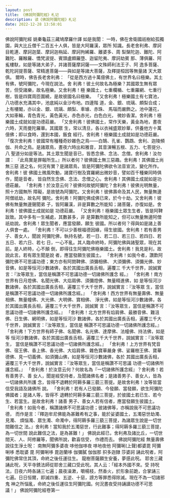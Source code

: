 ```yaml
---
layout: post
title: 《佛說阿彌陀經》札记
description: 读《佛說阿彌陀經》札记
date: 2022-12-28 13:58:01
---
```


佛說阿彌陀經
姚秦龜茲三藏鳩摩羅什譯
如是我聞：
一時，佛在舍衛國祇樹給孤獨園，與大比丘僧千二百五十人俱，皆是大阿羅漢，眾所
知識。長老舍利弗、摩訶目乾連、摩訶迦葉、摩訶迦栴延、摩訶拘絺羅、離婆多、周
梨槃陀迦、難陀、阿難陀、羅睺羅、憍梵波提、賓頭盧頗羅墮、迦留陀夷、摩訶劫賓
那、薄俱羅、阿㝹樓馱，如是等諸大弟子，并諸菩薩摩訶薩——文殊師利法王子、阿
逸多菩薩、乾陀訶提菩薩、常精進菩薩——與如是等諸大菩薩，及釋提桓因等無量諸
天大眾俱。
爾時，佛告長老舍利弗：
「從是西方過十萬億佛土，有世界名曰極樂。其土有佛，號阿彌陀，今現在說法。舍
利弗！彼土何故名為極樂？其國眾生無有眾苦，但受諸樂，故名極樂。又舍利弗！極
樂國土，七重欄楯、七重羅網、七重行樹，皆是四寶周匝圍繞，是故彼國名曰極樂。
「又舍利弗！極樂國土有七寶池，八功德水充滿其中，池底純以金沙布地。四邊階
道，金、銀、琉璃、頗梨合成；上有樓閣，亦以金、銀、琉璃、頗梨、車璩、赤珠、
馬瑙而嚴飾之。池中蓮花，大如車輪，青色青光，黃色黃光，赤色赤光，白色白光，
微妙香潔。舍利弗！極樂國土成就如是功德莊嚴。
「又舍利弗！彼佛國土，常作天樂，黃金為地，晝夜六時，天雨曼陀羅華。其國眾
生，常以清旦，各以衣裓盛眾妙華，供養他方十萬億佛；即以食時，還到本國，飯食
經行。舍利弗！極樂國土成就如是功德莊嚴。
「復次舍利弗！彼國常有種種奇妙雜色之鳥——白鵠、孔雀、鸚鵡、舍利、迦陵頻
伽、共命之鳥。是諸眾鳥，晝夜六時出和雅音，其音演暢五根、五力、七菩提分、八
聖道分如是等法。其土眾生聞是音已，皆悉念佛、念法、念僧。舍利弗！汝勿謂：
『此鳥實是罪報所生。』所以者何？彼佛國土無三惡趣。舍利弗！其佛國土尚無三惡
道之名，何況有實？是諸眾鳥，皆是阿彌陀佛欲令法音宣流，變化所作。舍利弗！彼
佛國土微風吹動，諸寶行樹及寶羅網出微妙音，譬如百千種樂同時俱作，聞是音者，
皆自然生念佛、念法、念僧之心。舍利弗！其佛國土成就如是功德莊嚴。
「舍利弗！於汝意云何？彼佛何故號阿彌陀？舍利弗！彼佛光明無量，照十方國無所
障礙，是故號為阿彌陀。又舍利弗！彼佛壽命及其人民，無量無邊阿僧祇劫，故名阿
彌陀。舍利弗！阿彌陀佛成佛已來，於今十劫。又舍利弗！彼佛有無量無邊聲聞弟
子，皆阿羅漢，非是算數之所能知；諸菩薩，亦復如是。舍利弗！彼佛國土成就如是
功德莊嚴。
「又舍利弗！極樂國土眾生生者，皆是阿鞞跋致。其中多有一生補處，其數甚多，非
是算數所能知之，但可以無量無邊阿僧祇劫說。舍利弗！眾生聞者，應當發願，願生
彼國。所以者何？得與如是諸上善人俱會一處。
「舍利弗！不可以少善根福德因緣，得生彼國。舍利弗！若有善男子、善女人，聞說
阿彌陀佛，執持名號，若一日、若二日、若三日、若四日、若五日、若六日、若七
日，一心不亂。其人臨命終時，阿彌陀佛與諸聖眾，現在其前。是人終時，心不顛
倒，即得往生阿彌陀佛極樂國土。舍利弗！我見是利，故說此言。若有眾生聞是說
者，應當發願生彼國土。
「舍利弗！如我今者，讚歎阿彌陀佛不可思議功德；東方亦有阿閦鞞佛、須彌相佛、
大須彌佛、須彌光佛、妙音佛，如是等恒河沙數諸佛，各於其國出廣長舌相，遍覆三
千大千世界，說誠實言：『汝等眾生，當信是稱讚不可思議功德一切諸佛所護念
經。』
「舍利弗！南方世界有日月燈佛、名聞光佛、大焰肩佛、須彌燈佛、無量精進佛，如
是等恒河沙數諸佛，各於其國出廣長舌相，遍覆三千大千世界，說誠實言：『汝等眾
生，當信是稱讚不可思議功德一切諸佛所護念經。』
「舍利弗！西方世界有無量壽佛、無量相佛、無量幢佛、大光佛、大明佛、寶相佛、
淨光佛，如是等恒河沙數諸佛，各於其國出廣長舌相，遍覆三千大千世界，說誠實
言：『汝等眾生，當信是稱讚不可思議功德一切諸佛所護念經。』
「舍利弗！北方世界有焰肩佛、最勝音佛、難沮佛、日生佛、網明佛，如是等恒河沙
數諸佛，各於其國出廣長舌相，遍覆三千大千世界，說誠實言：『汝等眾生，當信是
稱讚不可思議功德一切諸佛所護念經。』
「舍利弗！下方世界有師子佛、名聞佛、名光佛、達摩佛、法幢佛、持法佛，如是等
恒河沙數諸佛，各於其國出廣長舌相，遍覆三千大千世界，說誠實言：『汝等眾生，
當信是稱讚不可思議功德一切諸佛所護念經。』
「舍利弗！上方世界有梵音佛、宿王佛、香上佛、香光佛、大焰肩佛、雜色寶華嚴身
佛、娑羅樹王佛、寶華德佛、見一切義佛、如須彌山佛，如是等恒河沙數諸佛，各於
其國出廣長舌相，遍覆三千大千世界，說誠實言：『汝等眾生，當信是稱讚不可思議
功德一切諸佛所護念經。』
「舍利弗！於汝意云何？何故名為『一切諸佛所護念經』？舍利弗！若有善男子、善
女人，聞是經受持者，及聞諸佛名者；是諸善男子、善女人，皆為一切諸佛共所護
念，皆得不退轉於阿耨多羅三藐三菩提。是故舍利弗！汝等皆當信受我語及諸佛所
說。
「舍利弗！若有人已發願、今發願、當發願，欲生阿彌陀佛國者；是諸人等，皆得不
退轉於阿耨多羅三藐三菩提，於彼國土若已生、若今生、若當生。是故舍利弗！諸善
男子、善女人若有信者，應當發願生彼國土。
「舍利弗！如我今者，稱讚諸佛不可思議功德；彼諸佛等，亦稱說我不可思議功德，
而作是言：『釋迦牟尼佛能為甚難希有之事，能於娑婆國土，五濁惡世劫濁、見濁、
煩惱濁、眾生濁、命濁中，得阿耨多羅三藐三菩提，為諸眾生說是一切世間難信之
法。』舍利弗！當知我於五濁惡世，行此難事；得阿耨多羅三藐三菩提，為一切世間
說此難信之法，是為甚難！」
佛說此經已，舍利弗及諸比丘，一切世間天、人、阿修羅等，聞佛所說，歡喜信受，
作禮而去。
佛說阿彌陀經
無量壽佛 說往生淨土呪：
南無阿彌多婆夜 哆他伽哆夜 哆地夜他 阿彌唎(上聲)都婆毘 阿彌唎哆 悉耽婆
毘 阿彌唎哆 毘迦蘭哆 伽彌膩 伽伽那 抧多迦隸 莎婆訶
誦此呪者，阿彌陀佛常住其頂，命終之後任運往生。
龍樹菩薩願生安養，夢感此呪。
耶舍三藏誦此呪，天平寺銹法師從耶舍三藏口受此呪。其人云：「經本外國不來。受
持呪法，日夜六時各誦三七遍；晨夜澡漱，嚼楊枝，然香火，於形象前跪，合掌誦三
七遍。日日恒爾，即滅四重、五逆、十惡，謗方等罪悉得除滅。現在不為一切諸邪鬼
神之所惱亂，命終之後任運往生阿彌陀國。何況晝夜受持誦讀功德不可思議！」
佛說阿彌陀經卷第一
